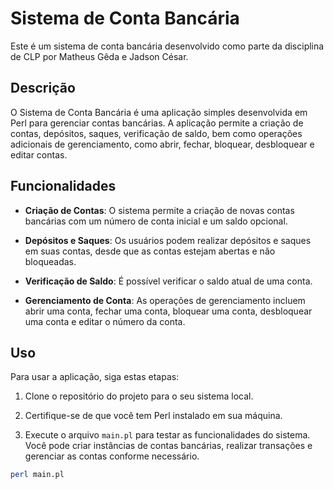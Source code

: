 # Sistema de Conta Bancária

Este é um sistema de conta bancária desenvolvido como parte da disciplina de CLP por Matheus Gêda e Jadson César.

## Descrição

O Sistema de Conta Bancária é uma aplicação simples desenvolvida em Perl para gerenciar contas bancárias. A aplicação permite a criação de contas, depósitos, saques, verificação de saldo, bem como operações adicionais de gerenciamento, como abrir, fechar, bloquear, desbloquear e editar contas.

## Funcionalidades

- **Criação de Contas**: O sistema permite a criação de novas contas bancárias com um número de conta inicial e um saldo opcional.

- **Depósitos e Saques**: Os usuários podem realizar depósitos e saques em suas contas, desde que as contas estejam abertas e não bloqueadas.

- **Verificação de Saldo**: É possível verificar o saldo atual de uma conta.

- **Gerenciamento de Conta**: As operações de gerenciamento incluem abrir uma conta, fechar uma conta, bloquear uma conta, desbloquear uma conta e editar o número da conta.

## Uso

Para usar a aplicação, siga estas etapas:

1. Clone o repositório do projeto para o seu sistema local.

2. Certifique-se de que você tem Perl instalado em sua máquina.

3. Execute o arquivo `main.pl` para testar as funcionalidades do sistema. Você pode criar instâncias de contas bancárias, realizar transações e gerenciar as contas conforme necessário.

```bash
perl main.pl
